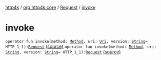 [http4k](../../index.md) / [org.http4k.core](../index.md) / [Request](index.md) / [invoke](./invoke.md)

# invoke

`operator fun invoke(method: `[`Method`](../-method/index.md)`, uri: `[`Uri`](../-uri/index.md)`, version: `[`String`](https://kotlinlang.org/api/latest/jvm/stdlib/kotlin/-string/index.html)` = HTTP_1_1): `[`Request`](index.md) [(source)](https://github.com/http4k/http4k/blob/master/http4k-core/src/main/kotlin/org/http4k/core/http.kt#L153)
`operator fun invoke(method: `[`Method`](../-method/index.md)`, uri: `[`String`](https://kotlinlang.org/api/latest/jvm/stdlib/kotlin/-string/index.html)`, version: `[`String`](https://kotlinlang.org/api/latest/jvm/stdlib/kotlin/-string/index.html)` = HTTP_1_1): `[`Request`](index.md) [(source)](https://github.com/http4k/http4k/blob/master/http4k-core/src/main/kotlin/org/http4k/core/http.kt#L154)
